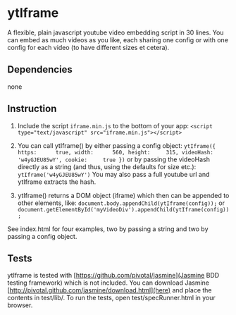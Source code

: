# ytIframe
A flexible, plain javascript youtube video embedding script in 30 lines. You can embed as much videos as you like, each sharing one config or with one config for each video (to have different sizes et cetera).

## Dependencies
none

## Instruction
1. Include the script `iframe.min.js` to the bottom of your app: `<script type="text/javascript" src="iframe.min.js"></script>`

2. You can call ytIframe() by either passing a config object:
`ytIframe({
    https:      true,
    width:      560,
    height:     315,
    videoHash:  'w4yGJEU85wY',
    cookie:     true
})`
or by passing the videoHash directly as a string (and thus, using the defaults for size etc.): `ytIframe('w4yGJEU85wY')` You may also pass a full youtube url and ytIframe extracts the hash.

3. ytIframe() returns a DOM object (iframe) which then can be appended to other elements, like: `document.body.appendChild(ytIframe(config));` or `document.getElementById('myVideoDiv').appendChild(ytIframe(config));`

See index.html for four examples, two by passing a string and two by passing a config object.

## Tests
ytIframe is tested with [https://github.com/pivotal/jasmine](Jasmine BDD testing framework) which is not included. You can download Jasmine [http://pivotal.github.com/jasmine/download.html](here) and place the contents in test/lib/. To run the tests, open test/specRunner.html in your browser.